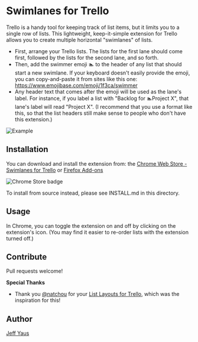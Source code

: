 Swimlanes for Trello
=======================

Trello is a handy tool for keeping track of list items, but it limits you to a single row of lists. This lightweight, keep-it-simple extension for Trello allows you to create multiple horizontal "swimlanes" of lists.

* First, arrange your Trello lists. The lists for the first lane should come first, followed by the lists for the second lane, and so forth.
* Then, add the swimmer emoji &#127946; to the header of any list that should start a new swimlane. If your keyboard doesn't easily provide the emoji, you can copy-and-paste it from sites like this one: https://www.emojibase.com/emoji/1f3ca/swimmer
* Any header text that comes after the emoji will be used as the lane's label. For instance, if you label a list with "Backlog for &#127946;Project X", that lane's label will read "Project X". (I recommend that you use a format like this, so that the list headers still make sense to people who don't have this extension.)

![Example](https://raw.githubusercontent.com/jyaus/trello-swimlanes/master/screenshots/basics.png)

Installation
------------
You can download and install the extension from: the [Chrome Web Store - Swimlanes for Trello](https://chrome.google.com/webstore/detail/swimlanes-for-trello/lhgcmlaedabaaaihmfdkldejjjmialgl) or [Firefox Add-ons](https://addons.mozilla.org/en-US/firefox/addon/swimlanes-for-trello/)

![Chrome Store badge](https://raw.githubusercontent.com/jyaus/trello-swimlanes/master/art/ChromeWebStore_Badge_v2_206x58.png)

To install from source instead, please see INSTALL.md in this directory.

Usage
-----
In Chrome, you can toggle the extension on and off by clicking on the extension's icon. (You may find it easier to re-order lists with the extension turned off.)

Contribute
----------
Pull requests welcome!

**Special Thanks**
* Thank you [@natchou](https://github.com/natchou/) for your [List Layouts for Trello](https://chrome.google.com/webstore/detail/list-layouts-for-trello/aldklnbenbdgfgfbflalmlddkkndgnlc), which was the inspiration for this!

Author
----------
[Jeff Yaus](http://www.yaus.com/jeff/)

